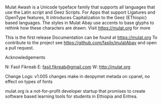 Mulat Awash is a Unicode typeface family that supports all languages that use the Latin script and Geez Scripts. For Apps that support Ligatures and OpenType features, It introduces Capitalization to the Geez (EThiopic) based languages. The styles in Mulat Abay use accents to base glyphs to rethink how these characters are drawn. Visit https://mulat.org for more

This is the first release Documentation can be found at https://mulat.org To contribute to the project see https://github.com/fasilx/mulatAbay and open a pull request.

Acknowledgements

N: Fasil Fikreab E: fasil.fikreab@gmail.com W: http://mulat.org

Change Logs:
v1.005 changes make in deopymet metada on cpanel, no effect on types of fonts

mulat.org is a not-for-profit developer startup that promises to create software based learning tools for students in Ethiopia and Eritrea.